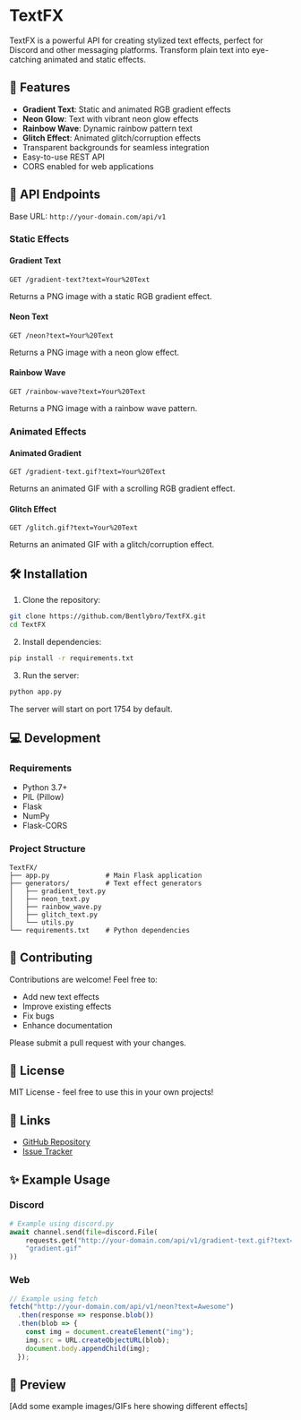 # TextFX

TextFX is a powerful API for creating stylized text effects, perfect for Discord and other messaging platforms. Transform plain text into eye-catching animated and static effects.

## 🌟 Features

- **Gradient Text**: Static and animated RGB gradient effects
- **Neon Glow**: Text with vibrant neon glow effects
- **Rainbow Wave**: Dynamic rainbow pattern text
- **Glitch Effect**: Animated glitch/corruption effects
- Transparent backgrounds for seamless integration
- Easy-to-use REST API
- CORS enabled for web applications

## 🚀 API Endpoints

Base URL: `http://your-domain.com/api/v1`

### Static Effects

#### Gradient Text
```
GET /gradient-text?text=Your%20Text
```
Returns a PNG image with a static RGB gradient effect.

#### Neon Text
```
GET /neon?text=Your%20Text
```
Returns a PNG image with a neon glow effect.

#### Rainbow Wave
```
GET /rainbow-wave?text=Your%20Text
```
Returns a PNG image with a rainbow wave pattern.

### Animated Effects

#### Animated Gradient
```
GET /gradient-text.gif?text=Your%20Text
```
Returns an animated GIF with a scrolling RGB gradient effect.

#### Glitch Effect
```
GET /glitch.gif?text=Your%20Text
```
Returns an animated GIF with a glitch/corruption effect.

## 🛠️ Installation

1. Clone the repository:
```bash
git clone https://github.com/Bentlybro/TextFX.git
cd TextFX
```

2. Install dependencies:
```bash
pip install -r requirements.txt
```

3. Run the server:
```bash
python app.py
```
The server will start on port 1754 by default.

## 💻 Development

### Requirements
- Python 3.7+
- PIL (Pillow)
- Flask
- NumPy
- Flask-CORS

### Project Structure
```
TextFX/
├── app.py              # Main Flask application
├── generators/         # Text effect generators
│   ├── gradient_text.py
│   ├── neon_text.py
│   ├── rainbow_wave.py
│   ├── glitch_text.py
│   └── utils.py
└── requirements.txt    # Python dependencies
```

## 🤝 Contributing

Contributions are welcome! Feel free to:
- Add new text effects
- Improve existing effects
- Fix bugs
- Enhance documentation

Please submit a pull request with your changes.

## 📝 License

MIT License - feel free to use this in your own projects!

## 🔗 Links

- [GitHub Repository](https://github.com/Bentlybro/TextFX)
- [Issue Tracker](https://github.com/Bentlybro/TextFX/issues)

## ✨ Example Usage

### Discord
```python
# Example using discord.py
await channel.send(file=discord.File(
    requests.get("http://your-domain.com/api/v1/gradient-text.gif?text=Hello").content,
    "gradient.gif"
))
```

### Web
```javascript
// Example using fetch
fetch("http://your-domain.com/api/v1/neon?text=Awesome")
  .then(response => response.blob())
  .then(blob => {
    const img = document.createElement("img");
    img.src = URL.createObjectURL(blob);
    document.body.appendChild(img);
  });
```

## 🎨 Preview

[Add some example images/GIFs here showing different effects] 